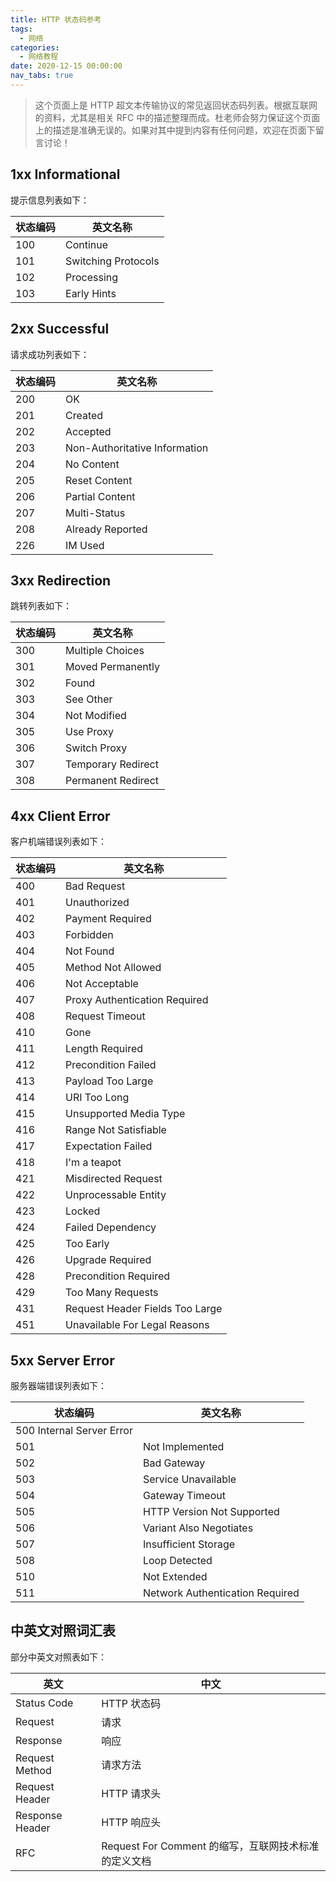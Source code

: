 ```yaml
---
title: HTTP 状态码参考
tags:
  - 网络
categories:
  - 网络教程
date: 2020-12-15 00:00:00
nav_tabs: true
---
```


> 这个页面上是 HTTP 超文本传输协议的常见返回状态码列表。根据互联网的资料，尤其是相关 RFC 中的描述整理而成。杜老师会努力保证这个页面上的描述是准确无误的。如果对其中提到内容有任何问题，欢迎在页面下留言讨论！

<!-- more -->

## 1xx Informational

提示信息列表如下：

| 状态编码 | 英文名称 |
| - | - |
| 100 | Continue |
| 101 | Switching Protocols |
| 102 | Processing |
| 103 | Early Hints |

## 2xx Successful

请求成功列表如下：

| 状态编码 | 英文名称 |
| - | - |
| 200 | OK |
| 201 | Created |
| 202 | Accepted |
| 203 | Non-Authoritative Information |
| 204 | No Content |
| 205 | Reset Content |
| 206 | Partial Content |
| 207 | Multi-Status |
| 208 | Already Reported |
| 226 | IM Used |

## 3xx Redirection

跳转列表如下：

| 状态编码 | 英文名称 |
| - | - |
| 300 | Multiple Choices |
| 301 | Moved Permanently |
| 302 | Found |
| 303 | See Other |
| 304 | Not Modified |
| 305 | Use Proxy |
| 306 | Switch Proxy |
| 307 | Temporary Redirect |
| 308 | Permanent Redirect |

## 4xx Client Error

客户机端错误列表如下：

| 状态编码 | 英文名称 |
| - | - |
| 400 | Bad Request |
| 401 | Unauthorized |
| 402 | Payment Required |
| 403 | Forbidden |
| 404 | Not Found |
| 405 | Method Not Allowed |
| 406 | Not Acceptable |
| 407 | Proxy Authentication Required |
| 408 | Request Timeout |
| 410 | Gone |
| 411 | Length Required |
| 412 | Precondition Failed |
| 413 | Payload Too Large |
| 414 | URI Too Long |
| 415 | Unsupported Media Type |
| 416 | Range Not Satisfiable |
| 417 | Expectation Failed |
| 418 | I'm a teapot |
| 421 | Misdirected Request |
| 422 | Unprocessable Entity |
| 423 | Locked |
| 424 | Failed Dependency |
| 425 | Too Early |
| 426 | Upgrade Required |
| 428 | Precondition Required |
| 429 | Too Many Requests |
| 431 | Request Header Fields Too Large |
| 451 | Unavailable For Legal Reasons |

## 5xx Server Error

服务器端错误列表如下：


| 状态编码 | 英文名称 |
| - | - |
| 500 Internal Server Error |
| 501 | Not Implemented |
| 502 | Bad Gateway |
| 503 | Service Unavailable |
| 504 | Gateway Timeout |
| 505 | HTTP Version Not Supported |
| 506 | Variant Also Negotiates |
| 507 | Insufficient Storage |
| 508 | Loop Detected |
| 510 | Not Extended |
| 511 | Network Authentication Required |

## 中英文对照词汇表

部分中英文对照表如下：

| 英文 | 中文 |
| - | - |
| Status Code | HTTP 状态码 |
| Request | 请求 |
| Response | 响应 |
| Request Method | 请求方法 |
| Request Header | HTTP 请求头 |
| Response Header | HTTP 响应头 |
| RFC | Request For Comment 的缩写，互联网技术标准的定义文档 |